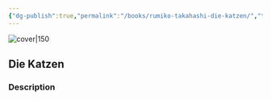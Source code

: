 ```yaml
---
{"dg-publish":true,"permalink":"/books/rumiko-takahashi-die-katzen/","title":"\"Die Katzen\"","tags":["manga","Fantasy"]}
---
```




![cover|150](http://books.google.com/books/content?id=-wGmPQAACAAJ&printsec=frontcover&img=1&zoom=1&source=gbs_api)

## Die Katzen

### Description


```